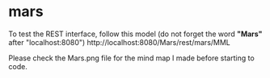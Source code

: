 # mars

To test the REST interface, follow this model (do not forget the word <b>"Mars"</b> after "localhost:8080")
http://localhost:8080/Mars/rest/mars/MML

Please check the Mars.png file for the mind map I made before starting to code.

